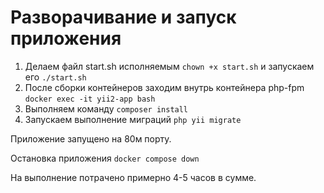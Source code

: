 # Разворачивание и запуск приложения

1. Делаем файл start.sh исполняемым
`chown +x start.sh` и запускаем его
`./start.sh`
2. После сборки контейнеров заходим внутрь контейнера php-fpm 
`docker exec -it yii2-app bash`
3. Выполняем команду 
`composer install`
4. Запускаем выполнение миграций
`php yii migrate`

Приложение запущено на 80м порту.

Остановка приложения
`docker compose down`

На выполнение потрачено примерно 4-5 часов в сумме.